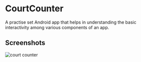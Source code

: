 # CourtCounter
A practise set Android app that helps in understanding the basic interactivity among various components of an app.


## Screenshots


![court counter](https://user-images.githubusercontent.com/13984005/38347492-703e7366-38b9-11e8-84ba-cd600234f1f1.png)


